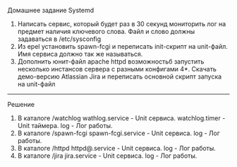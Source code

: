 Домашнее задание
Systemd
1. Написать сервис, который будет раз в 30 секунд мониторить лог на предмет наличия ключевого слова. Файл и слово должны задаваться в /etc/sysconfig
2. Из epel установить spawn-fcgi и переписать init-скрипт на unit-файл. Имя сервиса должно так же называться.
3. Дополнить юнит-файл apache httpd возможностьб запустить несколько инстансов сервера с разными конфигами
4*. Скачать демо-версию Atlassian Jira и переписать основной скрипт запуска на unit-файл

______

Решение

1. В каталоге /watchlog
    wathlog.service - Unit сервиса.
    watchlog.timer - Unit таймера.
    log -  Лог работы.
2. В каталоге /spawn-fcgi
    spawn-fcgi.service - Unit сервиса.
    log - Лог работы.
3. В каталоге /httpd
    httpd@.service - Unit сервиса.
    log - Лог работы.
4. В каталоге /jira
    jira.service - Unit сервиса.
    log - Лог работы.
